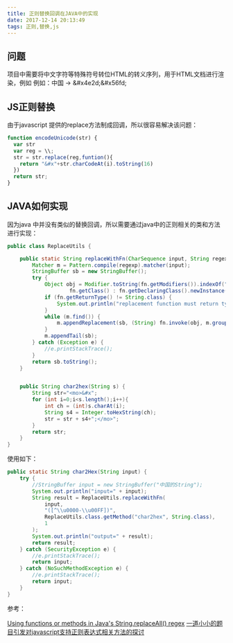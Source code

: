 ```yaml
---
title: 正则替换回调在JAVA中的实现
date: 2017-12-14 20:13:49
tags: 正则,替换,js 
---
```


## 问题

项目中需要将中文字符等特殊符号转位HTML的转义序列，用于HTML文档进行渲染，例如
例如：中国 -> &amp;#x4e2d;&amp;#x56fd;

## JS正则替换

由于javascript 提供的replace方法制成回调，所以很容易解决该问题：

```javascript
function encodeUnicode(str) {
  var str
  var reg = \\;
  str = str.replace(reg,funtion(){
    return "&#x"+str.charCodeAt(i).toString(16)
  })
  return str;
}
```



## JAVA如何实现

因为java 中并没有类似的替换回调，所以需要通过java中的正则相关的类和方法进行实现：

```java
public class ReplaceUtils {

    public static String replaceWithFn(CharSequence input, String regexp, Method fn, int group) {
        Matcher m = Pattern.compile(regexp).matcher(input);
        StringBuffer sb = new StringBuffer();
        try {
            Object obj = Modifier.toString(fn.getModifiers()).indexOf("static") > -1 ?
                    fn.getClass() : fn.getDeclaringClass().newInstance();
            if (fn.getReturnType() != String.class) {
                System.out.println("replacement function must return type \"String\".");
            }
            while (m.find()) {
                m.appendReplacement(sb, (String) fn.invoke(obj, m.group(group)));
            }
            m.appendTail(sb);
        } catch (Exception e) {
            //e.printStackTrace();
        }
        return sb.toString();
    }


    public String char2hex(String s) {
        String str="<mo>&#x";
        for (int i=0;i<s.length();i++){
            int ch = (int)s.charAt(i);
            String s4 = Integer.toHexString(ch);
            str = str + s4+";</mo>";
        }
        return str;
    }
}
```

使用如下：
```java
public static String char2Hex(String input) {
    try {
        //StringBuffer input = new StringBuffer("中国的String");
        System.out.println("input=" + input);
        String result = ReplaceUtils.replaceWithFn(
            input,
            "([^\\u0000-\\u00FF])",
            ReplaceUtils.class.getMethod("char2hex", String.class),
            1
        );
        System.out.println("output=" + result);
        return result;
    } catch (SecurityException e) {
        //e.printStackTrace();
        return input;
    } catch (NoSuchMethodException e) {
        //e.printStackTrace();
        return input;
    }
}
```

参考：

[Using functions or methods in Java's String.replaceAll() regex](https://stackoverflow.com/questions/4742183/using-functions-or-methods-in-javas-string-replaceall-regex)
[一道小小的题目引发对javascript支持正则表达式相关方法的探讨](https://segmentfault.com/a/1190000012147039)